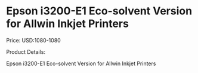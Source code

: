 # Epson i3200-E1 Eco-solvent Version for Allwin Inkjet Printers

Price: USD:1080-1080

Product Details:

Epson i3200-E1 Eco-solvent Version for Allwin Inkjet Printers
